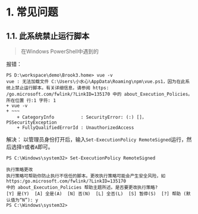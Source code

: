 # 1. 常见问题
## 1.1. 此系统禁止运行脚本
> 在Windows PowerShell中遇到的

报错：
```shell
PS D:\workspace\demo\Brook3.home> vue -v
vue : 无法加载文件 C:\Users\小水心\AppData\Roaming\npm\vue.ps1，因为在此系统上禁止运行脚本。有关详细信息，请参阅 https:
/go.microsoft.com/fwlink/?LinkID=135170 中的 about_Execution_Policies。
所在位置 行:1 字符: 1
+ vue -v
+ ~~~
    + CategoryInfo          : SecurityError: (:) []，PSSecurityException
    + FullyQualifiedErrorId : UnauthorizedAccess
```
解决：
以管理员身份打开后，输入`Set-ExecutionPolicy RemoteSigned`运行，然后选择`Y`或者`A`即可。
```shell
PS C:\Windows\system32> Set-ExecutionPolicy RemoteSigned

执行策略更改
执行策略可帮助你防止执行不信任的脚本。更改执行策略可能会产生安全风险，如 https:/go.microsoft.com/fwlink/?LinkID=135170
中的 about_Execution_Policies 帮助主题所述。是否要更改执行策略?
[Y] 是(Y)  [A] 全是(A)  [N] 否(N)  [L] 全否(L)  [S] 暂停(S)  [?] 帮助 (默认值为“N”): y
PS C:\Windows\system32>
```